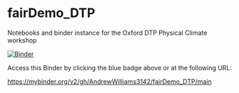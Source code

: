 # fairDemo_DTP
Notebooks and binder instance for the Oxford DTP Physical Climate workshop 

[![Binder](https://mybinder.org/badge_logo.svg)](https://mybinder.org/v2/gh/AndrewWilliams3142/fairDemo_DTP/main)

Access this Binder by clicking the blue badge above or at the following URL:

https://mybinder.org/v2/gh/AndrewWilliams3142/fairDemo_DTP/main

